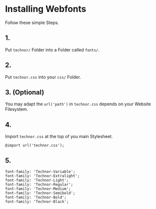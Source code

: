 # Installing Webfonts
Follow these simple Steps.

## 1.
Put `technor/` Folder into a Folder called `fonts/`.

## 2.
Put `technor.css` into your `css/` Folder.

## 3. (Optional)
You may adapt the `url('path')` in `technor.css` depends on your Website Filesystem.

## 4.
Import `technor.css` at the top of you main Stylesheet.

```
@import url('technor.css');
```

## 5.


```
font-family: 'Technor-Variable';
font-family: 'Technor-Extralight';
font-family: 'Technor-Light';
font-family: 'Technor-Regular';
font-family: 'Technor-Medium';
font-family: 'Technor-Semibold';
font-family: 'Technor-Bold';
font-family: 'Technor-Black';
```

